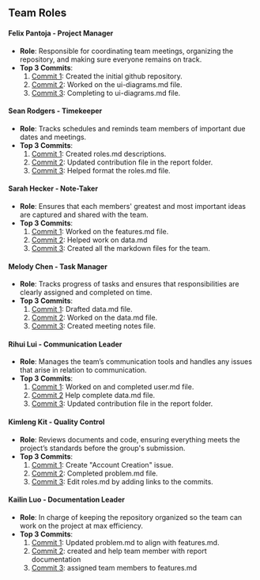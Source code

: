 ## Team Roles

#### Felix Pantoja - Project Manager
- **Role**: Responsible for coordinating team meetings, organizing the repository, and making sure everyone remains on track.
- **Top 3 Commits**:
  1. [Commit 1](https://github.com/Fpantoja2001/event-tbd/commit/a7e50799ade1635254206db58644a5cb1d3a7613): Created the initial github repository.
  2. [Commit 2](https://github.com/Fpantoja2001/event-tbd/commit/396cd507adc1defefa50c74b3faacecf9e217faf): Worked on the ui-diagrams.md file.
  3. [Commit 3](https://github.com/Fpantoja2001/event-tbd/commit/a429e480be82835f0da1148252bc77491ab30ced): Completing to ui-diagrams.md file.

#### Sean Rodgers - Timekeeper
- **Role**: Tracks schedules and reminds team members of important due dates and meetings.
- **Top 3 Commits**:
  1. [Commit 1](https://github.com/Fpantoja2001/event-tbd/commit/2a65f4c4e94338c86c743bf617c2918611ae2985): Created roles.md descriptions.
  2. [Commit 2](https://github.com/Fpantoja2001/event-tbd/commit/ae02a06e1c9d6c8e78099a5a7f4320a3daef4f82): Updated contribution file in the report folder.
  3. [Commit 3](https://github.com/Fpantoja2001/event-tbd/commit/2a65f4c4e94338c86c743bf617c2918611ae2985): Helped format the roles.md file.

#### Sarah Hecker - Note-Taker
- **Role**: Ensures that each members' greatest and most important ideas are captured and shared with the team.
- **Top 3 Commits**:
  1. [Commit 1](https://github.com/Fpantoja2001/event-tbd/commit/fc8c5305111c07e9ce3741237ae1a4a937b1d14e): Worked on the features.md file.
  2. [Commit 2](https://github.com/Fpantoja2001/event-tbd/commit/76f339f7b8ce890b9f43911ccb5aca5b6a04d410): Helped work on data.md
  3. [Commit 3](https://github.com/Fpantoja2001/event-tbd/commit/d7a6f227a2f7aff38a534b24847a252510887264): Created all the markdown files for the team.

#### Melody Chen - Task Manager
- **Role**: Tracks progress of tasks and ensures that responsibilities are clearly assigned and completed on time.
- **Top 3 Commits**:
  1. [Commit 1](https://github.com/Fpantoja2001/event-tbd/commit/6d1d8c9d35a7d5c3bd8a71df3372544b1b63e964): Drafted data.md file.
  2. [Commit 2](https://github.com/Fpantoja2001/event-tbd/commit/a562b5a75efab5e6424aad7808aae97ab2c96c57): Worked on the data.md file.
  3. [Commit 3](https://github.com/Fpantoja2001/event-tbd/commit/ce4ddafc38d009f9cfda3eebc1f041151ea127d8): Created meeting notes file.

#### Rihui Lui - Communication Leader
- **Role**: Manages the team’s communication tools and handles any issues that arise in relation to communication.
- **Top 3 Commits**:
  1. [Commit 1](https://github.com/Fpantoja2001/event-tbd/commit/97ecefc76f0308c1c44f5a68fd1aa3d0cb6916a0): Worked on and completed user.md file.
  2. [Commit 2](https://github.com/Fpantoja2001/event-tbd/commit/1678694ed340472b24b0dd1c4d8c1964782fc420) Help complete data.md file.
  3. [Commit 3](https://github.com/Fpantoja2001/event-tbd/commit/4e4b36dc77957c4c695d62ef45cf0003c30c4a89): Updated contribution file in the report folder.

#### Kimleng Kit - Quality Control
- **Role**: Reviews documents and code, ensuring everything meets the project’s standards before the group's submission.
- **Top 3 Commits**:
  1. [Commit 1](https://github.com/Fpantoja2001/event-tbd/issues/2): Create "Account Creation" issue.
  2. [Commit 2](https://github.com/Fpantoja2001/event-tbd/commit/93a36ac4330ae5f961da172902fa9501c72dba6d): Completed problem.md file.
  3. [Commit 3](https://github.com/Fpantoja2001/event-tbd/commit/89108b81c501c44ec9e02b1a25b4b0d4bccebf56): Edit roles.md by adding links to the commits.

#### Kailin Luo - Documentation Leader
- **Role**: In charge of keeping the repository organized so the team can work on the project at max efficiency.
- **Top 3 Commits**:
  1. [Commit 1](https://github.com/Fpantoja2001/event-tbd/commit/1678694ed340472b24b0dd1c4d8c1964782fc420): Updated problem.md to align with features.md.
  2. [Commit 2](https://github.com/Fpantoja2001/event-tbd/commit/4166fa07c39f446e93cc71c2e9d6f1c444b1f1d2): created and help team member with report documentation
  3. [Commit 3](https://github.com/Fpantoja2001/event-tbd/commit/d97bef7591b7abf95111a0f2f30ec036010dc820): assigned team members to features.md